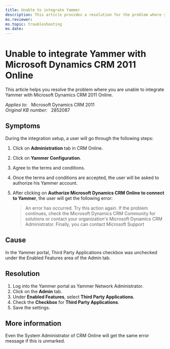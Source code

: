 ```yaml
---
title: Unable to integrate Yammer
description: This article provides a resolution for the problem where you are unable to integrate Yammer with Microsoft Dynamics CRM 2011 Online.
ms.reviewer: 
ms.topic: troubleshooting
ms.date: 
---
```

# Unable to integrate Yammer with Microsoft Dynamics CRM 2011 Online

This article helps you resolve the problem where you are unable to integrate Yammer with Microsoft Dynamics CRM 2011 Online.

_Applies to:_ &nbsp; Microsoft Dynamics CRM 2011  
_Original KB number:_ &nbsp; 2852087

## Symptoms

During the integration setup, a user will go through the following steps:

1. Click on **Administration** tab in CRM Online.
2. Click on **Yammer Configuration**.
3. Agree to the terms and conditions.
4. Once the terms and conditions are accepted, the user will be asked to authorize his Yammer account.
5. After clicking on **Authorize Microsoft Dynamics CRM Online to connect to Yammer**, the user will get the following error:

   > An error has occurred. Try this action again. If the problem continues, check the Microsoft Dynamics CRM Community for solutions or contact your organization's Microsoft Dynamics CRM Administrator. Finally, you can contact Microsoft Support

## Cause

In the Yammer portal, Third Party Applications checkbox was unchecked under the Enabled Features area of the Admin tab.

## Resolution

1. Log into the Yammer portal as Yammer Network Administrator.  
2. Click on the **Admin** tab.  
3. Under **Enabled Features**, select **Third Party Applications**.  
4. Check the **Checkbox** for **Third Party Applications**.
5. Save the settings.

## More information

Even the System Administrator of CRM Online will get the same error message if this is unmarked.
